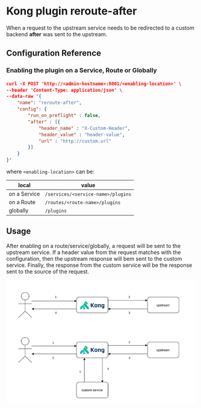 # Kong plugin reroute-after

When a request to the upstream service needs to be redirected to a custom backend **after** was sent to the upstream.

## Configuration Reference

### Enabling the plugin on a Service, Route or Globally
```json
curl -X POST 'http://<admin-hostname>:8001/<enabling-location>' \
--header 'Content-Type: application/json' \
--data-raw '{
    "name": "reroute-after",
    "config": {
        "run_on_preflight" : false,
        "after" : [{
            "header_name" : "X-Custom-Header",
            "header_value" : "header-value",
            "url" : "http://custom.url"
        }]
    }
}'
```

where `<enabling-location>` can be:

|     local    |                value               |
| ------------ | ---------------------------------- |
| on a Service | `/services/<service-name>/plugins` |
| on a Route   | `/routes/<route-name>/plugins`     |
| globally     |  `/plugins`                        |


## Usage

After enabling on a route/service/globally, a request will be sent to the upstream service. If a header value from the request matches with the configuration, then the upstream response will bem sent to the custom service. Finally, the response from the custom service will be the response sent to the source of the request.

![alt](doc/kong-plugin-reroute-after.png)
